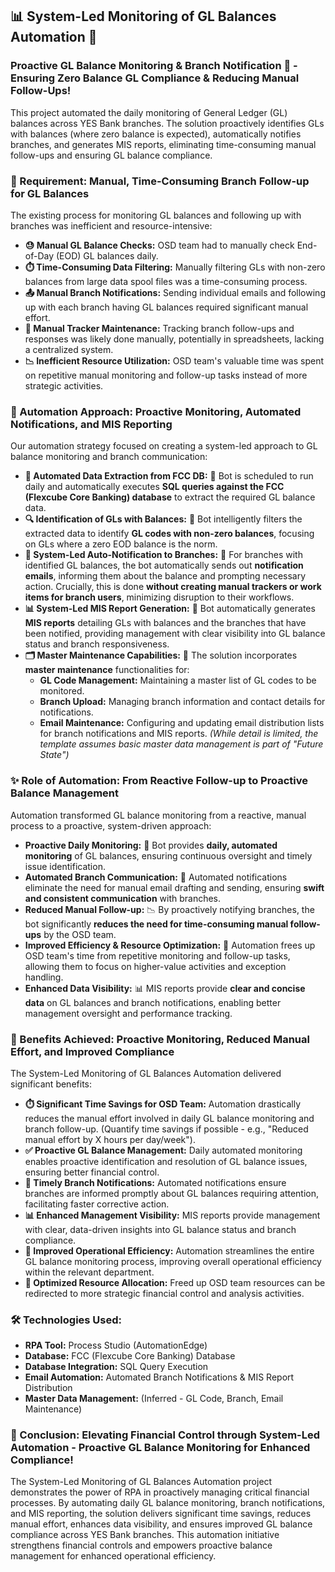 ## 📊 System-Led Monitoring of GL Balances Automation 🚀

###  Proactive GL Balance Monitoring & Branch Notification 🏦 - Ensuring Zero Balance GL Compliance & Reducing Manual Follow-Ups!

This project automated the daily monitoring of General Ledger (GL) balances across YES Bank branches. The solution proactively identifies GLs with balances (where zero balance is expected), automatically notifies branches, and generates MIS reports, eliminating time-consuming manual follow-ups and ensuring GL balance compliance.

### 🎯 Requirement: Manual, Time-Consuming Branch Follow-up for GL Balances

The existing process for monitoring GL balances and following up with branches was inefficient and resource-intensive:

*   **😓 Manual GL Balance Checks:**  OSD team had to manually check End-of-Day (EOD) GL balances daily.
*   **⏱️ Time-Consuming Data Filtering:**  Manually filtering GLs with non-zero balances from large data spool files was a time-consuming process.
*   **📤 Manual Branch Notifications:**  Sending individual emails and following up with each branch having GL balances required significant manual effort.
*   **📝 Manual Tracker Maintenance:**  Tracking branch follow-ups and responses was likely done manually, potentially in spreadsheets, lacking a centralized system.
*   **📉 Inefficient Resource Utilization:** OSD team's valuable time was spent on repetitive manual monitoring and follow-up tasks instead of more strategic activities.

### 🤖 Automation Approach:  Proactive Monitoring, Automated Notifications, and MIS Reporting

Our automation strategy focused on creating a system-led approach to GL balance monitoring and branch communication:

*   **🔄 Automated Data Extraction from FCC DB:** 🤖 Bot is scheduled to run daily and automatically executes **SQL queries against the FCC (Flexcube Core Banking) database** to extract the required GL balance data.
*   **🔍 Identification of GLs with Balances:** 🤖 Bot intelligently filters the extracted data to identify **GL codes with non-zero balances**, focusing on GLs where a zero EOD balance is the norm.
*   **📧 System-Led Auto-Notification to Branches:** 🤖 For branches with identified GL balances, the bot automatically sends out **notification emails**, informing them about the balance and prompting necessary action.  Crucially, this is done **without creating manual trackers or work items for branch users**, minimizing disruption to their workflows.
*   **📊 System-Led MIS Report Generation:** 🤖 Bot automatically generates **MIS reports** detailing GLs with balances and the branches that have been notified, providing management with clear visibility into GL balance status and branch responsiveness.
*   **🗂️ Master Maintenance Capabilities:** 🤖  The solution incorporates **master maintenance** functionalities for:
    *   **GL Code Management:**  Maintaining a master list of GL codes to be monitored.
    *   **Branch Upload:**  Managing branch information and contact details for notifications.
    *   **Email Maintenance:**  Configuring and updating email distribution lists for branch notifications and MIS reports. *(While detail is limited, the template assumes basic master data management is part of "Future State")*

### ✨ Role of Automation:  From Reactive Follow-up to Proactive Balance Management

Automation transformed GL balance monitoring from a reactive, manual process to a proactive, system-driven approach:

*   **Proactive Daily Monitoring:** 🤖 Bot provides **daily, automated monitoring** of GL balances, ensuring continuous oversight and timely issue identification.
*   **Automated Branch Communication:** 📧  Automated notifications eliminate the need for manual email drafting and sending, ensuring **swift and consistent communication** with branches.
*   **Reduced Manual Follow-up:** 📉 By proactively notifying branches, the bot significantly **reduces the need for time-consuming manual follow-ups** by the OSD team.
*   **Improved Efficiency & Resource Optimization:** 🚀 Automation frees up OSD team's time from repetitive monitoring and follow-up tasks, allowing them to focus on higher-value activities and exception handling.
*   **Enhanced Data Visibility:** 📊 MIS reports provide **clear and concise data** on GL balances and branch notifications, enabling better management oversight and performance tracking.

### 🚀 Benefits Achieved:  Proactive Monitoring, Reduced Manual Effort, and Improved Compliance

The System-Led Monitoring of GL Balances Automation delivered significant benefits:

*   **⏱️ Significant Time Savings for OSD Team:** Automation drastically reduces the manual effort involved in daily GL balance monitoring and branch follow-up. (Quantify time savings if possible - e.g., "Reduced manual effort by X hours per day/week").
*   **✅ Proactive GL Balance Management:** Daily automated monitoring enables proactive identification and resolution of GL balance issues, ensuring better financial control.
*   **📧 Timely Branch Notifications:** Automated notifications ensure branches are informed promptly about GL balances requiring attention, facilitating faster corrective action.
*   **📊 Enhanced Management Visibility:** MIS reports provide management with clear, data-driven insights into GL balance status and branch compliance.
*   **🚀 Improved Operational Efficiency:** Automation streamlines the entire GL balance monitoring process, improving overall operational efficiency within the relevant department.
*   **🎯 Optimized Resource Allocation:**  Freed up OSD team resources can be redirected to more strategic financial control and analysis activities.

### 🛠️ Technologies Used:

*   **RPA Tool:** Process Studio (AutomationEdge)
*   **Database:** FCC (Flexcube Core Banking) Database
*   **Database Integration:** SQL Query Execution
*   **Email Automation:** Automated Branch Notifications & MIS Report Distribution
*   **Master Data Management:** (Inferred - GL Code, Branch, Email Maintenance)

### 🎉 Conclusion:  Elevating Financial Control through System-Led Automation - Proactive GL Balance Monitoring for Enhanced Compliance!

The System-Led Monitoring of GL Balances Automation project demonstrates the power of RPA in proactively managing critical financial processes. By automating daily GL balance monitoring, branch notifications, and MIS reporting, the solution delivers significant time savings, reduces manual effort, enhances data visibility, and ensures improved GL balance compliance across YES Bank branches. This automation initiative strengthens financial controls and empowers proactive balance management for enhanced operational efficiency.
